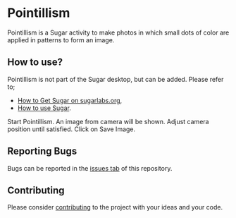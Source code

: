Pointillism
===========

Pointillism is a Sugar activity to make photos in which small dots of color are applied in patterns to form an image.

How to use?
-----------

Pointillism is not part of the Sugar desktop, but can be added.  Please refer to;

* [How to Get Sugar on sugarlabs.org](https://sugarlabs.org/),
* [How to use Sugar](https://help.sugarlabs.org/).

Start Pointillism.  An image from camera will be shown.  Adjust camera position until satisfied.  Click on Save Image.

Reporting Bugs
--------------

Bugs can be reported in the
[issues tab](https://github.com/sugarlabs/pointillism/issues)
of this repository.

Contributing
------------

Please consider [contributing](https://github.com/sugarlabs/sugar-docs/blob/master/src/contributing.md) to the project with your ideas and your code.
